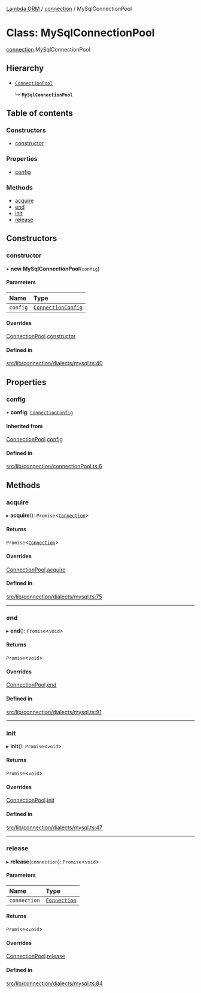 [Lambda ORM](../README.md) / [connection](../modules/connection.md) / MySqlConnectionPool

# Class: MySqlConnectionPool

[connection](../modules/connection.md).MySqlConnectionPool

## Hierarchy

- [`ConnectionPool`](connection.ConnectionPool.md)

  ↳ **`MySqlConnectionPool`**

## Table of contents

### Constructors

- [constructor](connection.MySqlConnectionPool.md#constructor)

### Properties

- [config](connection.MySqlConnectionPool.md#config)

### Methods

- [acquire](connection.MySqlConnectionPool.md#acquire)
- [end](connection.MySqlConnectionPool.md#end)
- [init](connection.MySqlConnectionPool.md#init)
- [release](connection.MySqlConnectionPool.md#release)

## Constructors

### constructor

• **new MySqlConnectionPool**(`config`)

#### Parameters

| Name | Type |
| :------ | :------ |
| `config` | [`ConnectionConfig`](../interfaces/connection.ConnectionConfig.md) |

#### Overrides

[ConnectionPool](connection.ConnectionPool.md).[constructor](connection.ConnectionPool.md#constructor)

#### Defined in

[src/lib/connection/dialects/mysql.ts:40](https://github.com/FlavioLionelRita/lambda-orm/blob/8e54723/src/lib/connection/dialects/mysql.ts#L40)

## Properties

### config

• **config**: [`ConnectionConfig`](../interfaces/connection.ConnectionConfig.md)

#### Inherited from

[ConnectionPool](connection.ConnectionPool.md).[config](connection.ConnectionPool.md#config)

#### Defined in

[src/lib/connection/connectionPool.ts:6](https://github.com/FlavioLionelRita/lambda-orm/blob/8e54723/src/lib/connection/connectionPool.ts#L6)

## Methods

### acquire

▸ **acquire**(): `Promise`<[`Connection`](connection.Connection.md)\>

#### Returns

`Promise`<[`Connection`](connection.Connection.md)\>

#### Overrides

[ConnectionPool](connection.ConnectionPool.md).[acquire](connection.ConnectionPool.md#acquire)

#### Defined in

[src/lib/connection/dialects/mysql.ts:75](https://github.com/FlavioLionelRita/lambda-orm/blob/8e54723/src/lib/connection/dialects/mysql.ts#L75)

___

### end

▸ **end**(): `Promise`<`void`\>

#### Returns

`Promise`<`void`\>

#### Overrides

[ConnectionPool](connection.ConnectionPool.md).[end](connection.ConnectionPool.md#end)

#### Defined in

[src/lib/connection/dialects/mysql.ts:91](https://github.com/FlavioLionelRita/lambda-orm/blob/8e54723/src/lib/connection/dialects/mysql.ts#L91)

___

### init

▸ **init**(): `Promise`<`void`\>

#### Returns

`Promise`<`void`\>

#### Overrides

[ConnectionPool](connection.ConnectionPool.md).[init](connection.ConnectionPool.md#init)

#### Defined in

[src/lib/connection/dialects/mysql.ts:47](https://github.com/FlavioLionelRita/lambda-orm/blob/8e54723/src/lib/connection/dialects/mysql.ts#L47)

___

### release

▸ **release**(`connection`): `Promise`<`void`\>

#### Parameters

| Name | Type |
| :------ | :------ |
| `connection` | [`Connection`](connection.Connection.md) |

#### Returns

`Promise`<`void`\>

#### Overrides

[ConnectionPool](connection.ConnectionPool.md).[release](connection.ConnectionPool.md#release)

#### Defined in

[src/lib/connection/dialects/mysql.ts:84](https://github.com/FlavioLionelRita/lambda-orm/blob/8e54723/src/lib/connection/dialects/mysql.ts#L84)
